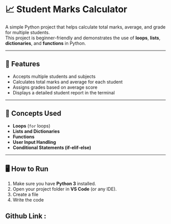# 📈 Student Marks Calculator

A simple Python project that helps calculate total marks, average, and grade for multiple students.  
This project is beginner-friendly and demonstrates the use of **loops**, **lists**, **dictionaries**, and **functions** in Python.

---

## 🚀 Features
- Accepts multiple students and subjects  
- Calculates total marks and average for each student  
- Assigns grades based on average score  
- Displays a detailed student report in the terminal  

---

## 🧠 Concepts Used
- **Loops** (`for` loops)
- **Lists and Dictionaries**
- **Functions**
- **User Input Handling**
- **Conditional Statements (if-elif-else)**

---

## 🖥️ How to Run

1. Make sure you have **Python 3** installed.  
2. Open your project folder in **VS Code** (or any IDE).  
3. Create a file   
4. Write the code 

## Github Link :    